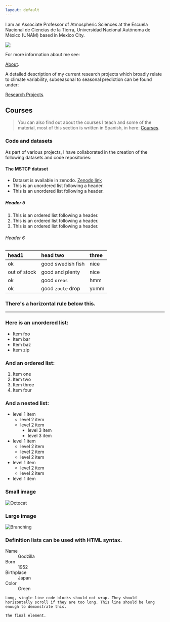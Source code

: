 ```yaml
---
layout: default
---
```




I am an Associate Professor of Atmospheric Sciences at the Escuela Nacional de Ciencias de la Tierra, Universidad Nacional Autónoma de México (UNAM) based in Mexico City. 

<img src="docs/assets/imgs/foto_oficial.JPG">

For more information about me see: 

[About](./about.md).

A detailed description of my current research projects which broadly relate to climate variability, subseasonal to seasonal prediction can be found under: 

[Research Projects](./research.md).


## Courses

> You can also find out about the courses I teach and some of the material, most of this section is written in Spanish, in here:
> [Courses](./courses.md).


### Code and datasets

As part of various projects, I have collaborated in the creation of the following datasets and code repositories:


#### The MSTCP dataset

*   Dataset is available in zenodo. [Zenodo link](https://zenodo.org/doi/10.5281/zenodo.8322962)
*   This is an unordered list following a header.
*   This is an unordered list following a header.

##### Header 5

1.  This is an ordered list following a header.
2.  This is an ordered list following a header.
3.  This is an ordered list following a header.

###### Header 6

| head1        | head two          | three |
|:-------------|:------------------|:------|
| ok           | good swedish fish | nice  |
| out of stock | good and plenty   | nice  |
| ok           | good `oreos`      | hmm   |
| ok           | good `zoute` drop | yumm  |

### There's a horizontal rule below this.

* * *

### Here is an unordered list:

*   Item foo
*   Item bar
*   Item baz
*   Item zip

### And an ordered list:

1.  Item one
1.  Item two
1.  Item three
1.  Item four

### And a nested list:

- level 1 item
  - level 2 item
  - level 2 item
    - level 3 item
    - level 3 item
- level 1 item
  - level 2 item
  - level 2 item
  - level 2 item
- level 1 item
  - level 2 item
  - level 2 item
- level 1 item

### Small image

![Octocat](https://github.githubassets.com/images/icons/emoji/octocat.png)

### Large image

![Branching](https://guides.github.com/activities/hello-world/branching.png)


### Definition lists can be used with HTML syntax.

<dl>
<dt>Name</dt>
<dd>Godzilla</dd>
<dt>Born</dt>
<dd>1952</dd>
<dt>Birthplace</dt>
<dd>Japan</dd>
<dt>Color</dt>
<dd>Green</dd>
</dl>

```
Long, single-line code blocks should not wrap. They should horizontally scroll if they are too long. This line should be long enough to demonstrate this.
```

```
The final element.
```
